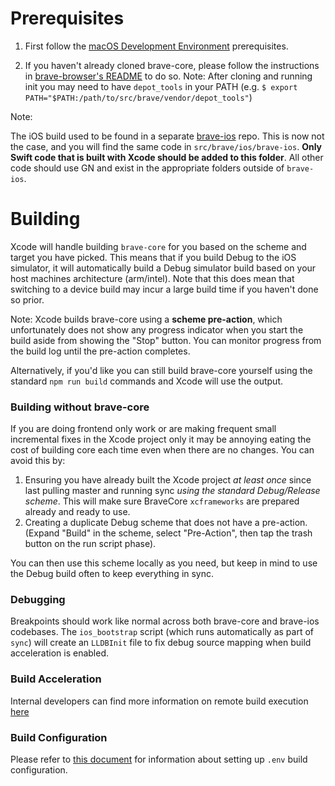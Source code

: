 # Prerequisites

1. First follow the [macOS Development Environment](https://github.com/brave/brave-browser/wiki/macOS-Development-Environment) prerequisites.

2. If you haven't already cloned brave-core, please follow the instructions in [brave-browser's README](https://github.com/brave/brave-browser/blob/master/README.md) to do so. Note: After cloning and running init you may need to have `depot_tools` in your PATH (e.g. `$ export PATH="$PATH:/path/to/src/brave/vendor/depot_tools"`)

Note:

The iOS build used to be found in a separate [brave-ios](https://github.com/brave/brave-ios) repo. This is now not the case, and you will find the same code in `src/brave/ios/brave-ios`. **Only Swift code that is built with Xcode should be added to this folder**. All other code should use GN and exist in the appropriate folders outside of `brave-ios`.

# Building

Xcode will handle building `brave-core` for you based on the scheme and target you have picked. This means that if you build Debug to the iOS simulator, it will automatically build a Debug simulator build based on your host machines architecture (arm/intel). Note that this does mean that switching to a device build may incur a large build time if you haven't done so prior. 

Note: Xcode builds brave-core using a **scheme pre-action**, which unfortunately does not show any progress indicator when you start the build aside from showing the "Stop" button. You can monitor progress from the build log until the pre-action completes.

Alternatively, if you'd like you can still build brave-core yourself using the standard `npm run build` commands and Xcode will use the output.

### Building without brave-core

If you are doing frontend only work or are making frequent small incremental fixes in the Xcode project only it may be annoying eating the cost of building core each time even when there are no changes. You can avoid this by:

1. Ensuring you have already built the Xcode project _at least once_ since last pulling master and running sync _using the standard Debug/Release scheme_. This will make sure BraveCore `xcframeworks` are prepared already and ready to use.
2. Creating a duplicate Debug scheme that does not have a pre-action. (Expand "Build" in the scheme, select "Pre-Action", then tap the trash button on the run script phase).

You can then use this scheme locally as you need, but keep in mind to use the Debug build often to keep everything in sync.

### Debugging

Breakpoints should work like normal across both brave-core and brave-ios codebases. The `ios_bootstrap` script (which runs automatically as part of `sync`) will create an `LLDBInit` file to fix debug source mapping when build acceleration is enabled.

### Build Acceleration

Internal developers can find more information on remote build execution [here](https://github.com/brave/devops/wiki/Remote-Build-Execution)

### Build Configuration

Please refer to [this document](https://github.com/brave/brave-browser/wiki/Build-configuration) for information about setting up `.env` build configuration.